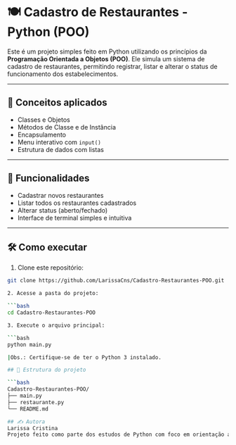 # 🍽️ Cadastro de Restaurantes - Python (POO)

Este é um projeto simples feito em Python utilizando os princípios da **Programação Orientada a Objetos (POO)**. Ele simula um sistema de cadastro de restaurantes, permitindo registrar, listar e alterar o status de funcionamento dos estabelecimentos.

---

## 🧠 Conceitos aplicados

- Classes e Objetos
- Métodos de Classe e de Instância
- Encapsulamento
- Menu interativo com `input()`
- Estrutura de dados com listas

---

## 🚀 Funcionalidades

- Cadastrar novos restaurantes
- Listar todos os restaurantes cadastrados
- Alterar status (aberto/fechado)
- Interface de terminal simples e intuitiva

---

## 🛠️ Como executar

1. Clone este repositório:

```bash
git clone https://github.com/LarissaCns/Cadastro-Restaurantes-POO.git

2. Acesse a pasta do projeto:

```bash
cd Cadastro-Restaurantes-POO

3. Execute o arquivo principal:

```bash
python main.py

|Obs.: Certifique-se de ter o Python 3 instalado.

## 📁 Estrutura do projeto

```bash
Cadastro-Restaurantes-POO/
├── main.py
├── restaurante.py
└── README.md

## ✍️ Autora
Larissa Cristina
Projeto feito como parte dos estudos de Python com foco em orientação a objetos.


